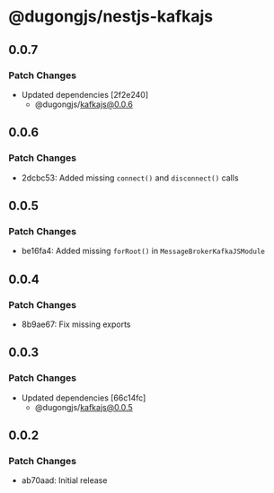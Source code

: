 # @dugongjs/nestjs-kafkajs

## 0.0.7

### Patch Changes

- Updated dependencies [2f2e240]
    - @dugongjs/kafkajs@0.0.6

## 0.0.6

### Patch Changes

- 2dcbc53: Added missing `connect()` and `disconnect()` calls

## 0.0.5

### Patch Changes

- be16fa4: Added missing `forRoot()` in `MessageBrokerKafkaJSModule`

## 0.0.4

### Patch Changes

- 8b9ae67: Fix missing exports

## 0.0.3

### Patch Changes

- Updated dependencies [66c14fc]
    - @dugongjs/kafkajs@0.0.5

## 0.0.2

### Patch Changes

- ab70aad: Initial release

